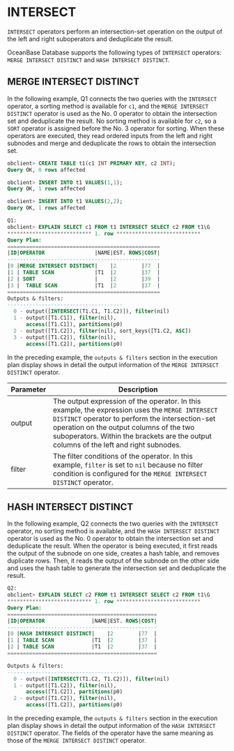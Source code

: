 # INTERSECT

`INTERSECT` operators perform an intersection-set operation on the output of the left and right suboperators and deduplicate the result.

OceanBase Database supports the following types of `INTERSECT` operators: `MERGE INTERSECT DISTINCT` and `HASH INTERSECT DISTINCT`.

## MERGE INTERSECT DISTINCT

In the following example, Q1 connects the two queries with the `INTERSECT` operator, a sorting method is available for `c1`, and the `MERGE INTERSECT DISTINCT` operator is used as the No. 0 operator to obtain the intersection set and deduplicate the result. No sorting method is available for `c2`, so a `SORT` operator is assigned before the No. 3 operator for sorting. When these operators are executed, they read ordered inputs from the left and right subnodes and merge and deduplicate the rows to obtain the intersection set.

```sql
obclient> CREATE TABLE t1(c1 INT PRIMARY KEY, c2 INT);
Query OK, 0 rows affected

obclient> INSERT INTO t1 VALUES(1,1);
Query OK, 1 rows affected

obclient> INSERT INTO t1 VALUES(2,2);
Query OK, 1 rows affected

Q1:
obclient> EXPLAIN SELECT c1 FROM t1 INTERSECT SELECT c2 FROM t1\G
*************************** 1. row ***************************
Query Plan:
=================================================
|ID|OPERATOR                |NAME|EST. ROWS|COST|
-------------------------------------------------
|0 |MERGE INTERSECT DISTINCT|    |2        |77  |
|1 | TABLE SCAN             |T1  |2        |37  |
|2 | SORT                   |    |2        |39  |
|3 |  TABLE SCAN            |T1  |2        |37  |
=================================================
Outputs & filters:
-------------------------------------
  0 - output([INTERSECT(T1.C1, T1.C2)]), filter(nil)
  1 - output([T1.C1]), filter(nil),
      access([T1.C1]), partitions(p0)
  2 - output([T1.C2]), filter(nil), sort_keys([T1.C2, ASC])
  3 - output([T1.C2]), filter(nil),
      access([T1.C2]), partitions(p0)
```

In the preceding example, the `outputs & filters` section in the execution plan display shows in detail the output information of the `MERGE INTERSECT DISTINCT` operator.

| **Parameter** | **Description** |
|----------|--------------------------------------------------------------------------------------------|
| output | The output expression of the operator.  In this example, the expression uses the `MERGE INTERSECT DISTINCT` operator to perform the intersection-set operation on the output columns of the two suboperators. Within the brackets are the output columns of the left and right subnodes.  |
| filter | The filter conditions of the operator.  In this example, `filter` is set to `nil` because no filter condition is configured for the `MERGE INTERSECT DISTINCT` operator.  |

## HASH INTERSECT DISTINCT

In the following example, Q2 connects the two queries with the `INTERSECT` operator, no sorting method is available, and the `HASH INTERSECT DISTINCT` operator is used as the No. 0 operator to obtain the intersection set and deduplicate the result. When the operator is being executed, it first reads the output of the subnode on one side, creates a hash table, and removes duplicate rows. Then, it reads the output of the subnode on the other side and uses the hash table to generate the intersection set and deduplicate the result.

```sql
Q2:
obclient> EXPLAIN SELECT c2 FROM t1 INTERSECT SELECT c2 FROM t1\G
*************************** 1. row ***************************
Query Plan:
================================================
|ID|OPERATOR               |NAME|EST. ROWS|COST|
------------------------------------------------
|0 |HASH INTERSECT DISTINCT|    |2        |77  |
|1 | TABLE SCAN            |T1  |2        |37  |
|2 | TABLE SCAN            |T1  |2        |37  |
================================================

Outputs & filters:
-------------------------------------
  0 - output([INTERSECT(T1.C2, T1.C2)]), filter(nil)
  1 - output([T1.C2]), filter(nil),
      access([T1.C2]), partitions(p0)
  2 - output([T1.C2]), filter(nil),
      access([T1.C2]), partitions(p0)
```

In the preceding example, the `outputs & filters` section in the execution plan display shows in detail the output information of the `HASH INTERSECT DISTINCT` operator. The fields of the operator have the same meaning as those of the `MERGE INTERSECT DISTINCT` operator.

